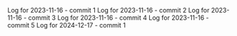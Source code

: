 Log for 2023-11-16 - commit 1
Log for 2023-11-16 - commit 2
Log for 2023-11-16 - commit 3
Log for 2023-11-16 - commit 4
Log for 2023-11-16 - commit 5
Log for 2024-12-17 - commit 1
